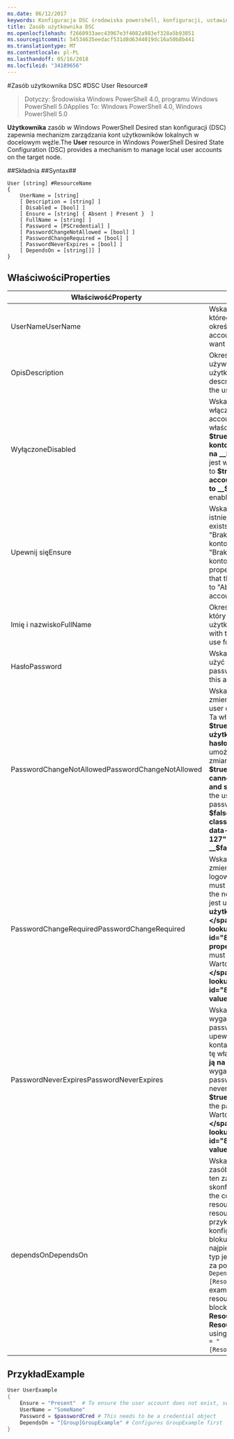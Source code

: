 ```yaml
---
ms.date: 06/12/2017
keywords: Konfiguracja DSC środowiska powershell, konfiguracji, ustawienia
title: Zasób użytkownika DSC
ms.openlocfilehash: f2660933aec43967e3f4082a983ef328a5b93851
ms.sourcegitcommit: 54534635eedacf531d8d6344019dc16a50b8b441
ms.translationtype: MT
ms.contentlocale: pl-PL
ms.lasthandoff: 05/16/2018
ms.locfileid: "34189656"
---
```

#<a name="dsc-user-resource"></a><span data-ttu-id="816c5-103">Zasób użytkownika DSC #</span><span class="sxs-lookup"><span data-stu-id="816c5-103">DSC User Resource#</span></span>


><span data-ttu-id="816c5-104">Dotyczy: Środowiska Windows PowerShell 4.0, programu Windows PowerShell 5.0</span><span class="sxs-lookup"><span data-stu-id="816c5-104">Applies To: Windows PowerShell 4.0, Windows PowerShell 5.0</span></span>


<span data-ttu-id="816c5-105">__Użytkownika__ zasób w Windows PowerShell Desired stan konfiguracji (DSC) zapewnia mechanizm zarządzania kont użytkowników lokalnych w docelowym węźle.</span><span class="sxs-lookup"><span data-stu-id="816c5-105">The __User__ resource in Windows PowerShell Desired State Configuration (DSC) provides a mechanism to manage local user accounts on the target node.</span></span>


##<a name="syntax"></a><span data-ttu-id="816c5-106">Składnia ##</span><span class="sxs-lookup"><span data-stu-id="816c5-106">Syntax##</span></span>

```
User [string] #ResourceName
{
    UserName = [string]
    [ Description = [string] ]
    [ Disabled = [bool] ]
    [ Ensure = [string] { Absent | Present }  ]
    [ FullName = [string] ]
    [ Password = [PSCredential] ]
    [ PasswordChangeNotAllowed = [bool] ]
    [ PasswordChangeRequired = [bool] ]
    [ PasswordNeverExpires = [bool] ]
    [ DependsOn = [string[]] ]
}
```

## <a name="properties"></a><span data-ttu-id="816c5-107">Właściwości</span><span class="sxs-lookup"><span data-stu-id="816c5-107">Properties</span></span>
|  <span data-ttu-id="816c5-108">Właściwość</span><span class="sxs-lookup"><span data-stu-id="816c5-108">Property</span></span>  |  <span data-ttu-id="816c5-109">Opis</span><span class="sxs-lookup"><span data-stu-id="816c5-109">Description</span></span>   |
|---|---|
| <span data-ttu-id="816c5-110">UserName</span><span class="sxs-lookup"><span data-stu-id="816c5-110">UserName</span></span>| <span data-ttu-id="816c5-111">Wskazuje nazwę konta, dla którego chcesz zapewnić z określonym stanem.</span><span class="sxs-lookup"><span data-stu-id="816c5-111">Indicates the account name for which you want to ensure a specific state.</span></span>|
| <span data-ttu-id="816c5-112">Opis</span><span class="sxs-lookup"><span data-stu-id="816c5-112">Description</span></span>| <span data-ttu-id="816c5-113">Określa opis, który ma być używany dla konta użytkownika.</span><span class="sxs-lookup"><span data-stu-id="816c5-113">Indicates the description you want to use for the user account.</span></span>|
| <span data-ttu-id="816c5-114">Wyłączone</span><span class="sxs-lookup"><span data-stu-id="816c5-114">Disabled</span></span>| <span data-ttu-id="816c5-115">Wskazuje, czy konto jest włączone.</span><span class="sxs-lookup"><span data-stu-id="816c5-115">Indicates if the account is enabled.</span></span> <span data-ttu-id="816c5-116">Ta właściwość jest ustawiana __$true__ aby upewnić się, że to konto jest wyłączone i ustaw ją na __$false__ aby upewnić się, że jest włączone.</span><span class="sxs-lookup"><span data-stu-id="816c5-116">Set this property to __$true__ to ensure that this account is disabled, and set it to __$false__ to ensure that it is enabled.</span></span>|
| <span data-ttu-id="816c5-117">Upewnij się</span><span class="sxs-lookup"><span data-stu-id="816c5-117">Ensure</span></span>| <span data-ttu-id="816c5-118">Wskazuje, czy konto istnieje.</span><span class="sxs-lookup"><span data-stu-id="816c5-118">Indicates if the account exists.</span></span> <span data-ttu-id="816c5-119">Ustaw tę właściwość na "Brak", aby upewnić się, że konto istnieje i ustaw ją na "Brak", aby upewnić się, że konto nie istnieje.</span><span class="sxs-lookup"><span data-stu-id="816c5-119">Set this property to "Present" to ensure that the account exists, and set it to "Absent" to ensure that the account does not exist.</span></span>|
| <span data-ttu-id="816c5-120">Imię i nazwisko</span><span class="sxs-lookup"><span data-stu-id="816c5-120">FullName</span></span>| <span data-ttu-id="816c5-121">Określa ciąg z pełną nazwę, który ma być używany dla konta użytkownika.</span><span class="sxs-lookup"><span data-stu-id="816c5-121">Represents a string with the full name you want to use for the user account.</span></span>|
| <span data-ttu-id="816c5-122">Hasło</span><span class="sxs-lookup"><span data-stu-id="816c5-122">Password</span></span>| <span data-ttu-id="816c5-123">Wskazuje hasło, którego chcesz użyć dla tego konta.</span><span class="sxs-lookup"><span data-stu-id="816c5-123">Indicates the password you want to use for this account.</span></span> |
| <span data-ttu-id="816c5-124">PasswordChangeNotAllowed</span><span class="sxs-lookup"><span data-stu-id="816c5-124">PasswordChangeNotAllowed</span></span>| <span data-ttu-id="816c5-125">Wskazuje, czy użytkownik może zmienić hasło.</span><span class="sxs-lookup"><span data-stu-id="816c5-125">Indicates if the user can change the password.</span></span> <span data-ttu-id="816c5-126">Ta właściwość jest ustawiana __$true__ aby upewnić się, że użytkownik nie można zmienić hasło i ustaw ją na __$false__ umożliwia użytkownikowi zmianę hasła.</span><span class="sxs-lookup"><span data-stu-id="816c5-126">Set this property to __$true__ to ensure that the user cannot change the password, and set it to __$false__ to allow the user to change the password.</span></span> <span data-ttu-id="816c5-127">Wartość domyślna to __$false__.</span><span class="sxs-lookup"><span data-stu-id="816c5-127">The default value is __$false__.</span></span>|
| <span data-ttu-id="816c5-128">PasswordChangeRequired</span><span class="sxs-lookup"><span data-stu-id="816c5-128">PasswordChangeRequired</span></span>| <span data-ttu-id="816c5-129">Wskazuje, czy użytkownik musi zmienić hasło przy następnym logowaniu.</span><span class="sxs-lookup"><span data-stu-id="816c5-129">Indicates if the user must change the password at the next sign in.</span></span> <span data-ttu-id="816c5-130">Ta właściwość jest ustawiana __$true__ Jeśli użytkownik musi zmienić hasło.</span><span class="sxs-lookup"><span data-stu-id="816c5-130">Set this property to __$true__ if the user must change the password.</span></span> <span data-ttu-id="816c5-131">Wartość domyślna to __$true__.</span><span class="sxs-lookup"><span data-stu-id="816c5-131">The default value is __$true__.</span></span>|
| <span data-ttu-id="816c5-132">PasswordNeverExpires</span><span class="sxs-lookup"><span data-stu-id="816c5-132">PasswordNeverExpires</span></span>| <span data-ttu-id="816c5-133">Wskazuje, czy hasło wygaśnie.</span><span class="sxs-lookup"><span data-stu-id="816c5-133">Indicates if the password will expire.</span></span> <span data-ttu-id="816c5-134">Aby upewnić się, że hasło dla tego konta nigdy nie wygasa, ustawić tę właściwość na __$true__i ustaw ją na __$false__ Jeśli hasło wygaśnie.</span><span class="sxs-lookup"><span data-stu-id="816c5-134">To ensure that the password for this account will never expire, set this property to __$true__, and set it to __$false__ if the password will expire.</span></span> <span data-ttu-id="816c5-135">Wartość domyślna to __$false__.</span><span class="sxs-lookup"><span data-stu-id="816c5-135">The default value is __$false__.</span></span>|
| <span data-ttu-id="816c5-136">dependsOn</span><span class="sxs-lookup"><span data-stu-id="816c5-136">DependsOn</span></span> | <span data-ttu-id="816c5-137">Wskazuje, że konfiguracja inny zasób należy uruchomić przed ten zasób jest skonfigurowany.</span><span class="sxs-lookup"><span data-stu-id="816c5-137">Indicates that the configuration of another resource must run before this resource is configured.</span></span> <span data-ttu-id="816c5-138">Na przykład jeśli identyfikator konfiguracji zasobu skryptu bloku, który chcesz uruchomić najpierw jest __ResourceName__ i jej typ jest __ResourceType__, składnia za pomocą tej właściwości jest `DependsOn = "[ResourceType]ResourceName"`.</span><span class="sxs-lookup"><span data-stu-id="816c5-138">For example, if the ID of the resource configuration script block that you want to run first is __ResourceName__ and its type is __ResourceType__, the syntax for using this property is `DependsOn = "[ResourceType]ResourceName"`.</span></span>|

## <a name="example"></a><span data-ttu-id="816c5-139">Przykład</span><span class="sxs-lookup"><span data-stu-id="816c5-139">Example</span></span>

```powershell
User UserExample
{
    Ensure = "Present"  # To ensure the user account does not exist, set Ensure to "Absent"
    UserName = "SomeName"
    Password = $passwordCred # This needs to be a credential object
    DependsOn = "[Group]GroupExample" # Configures GroupExample first
}
```
